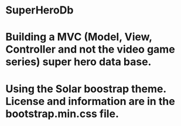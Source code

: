 # SuperHeroDb

# Building a MVC (Model, View, Controller and not the video game series) super hero data base.

# Using the Solar boostrap theme. License and information are in the bootstrap.min.css file.
